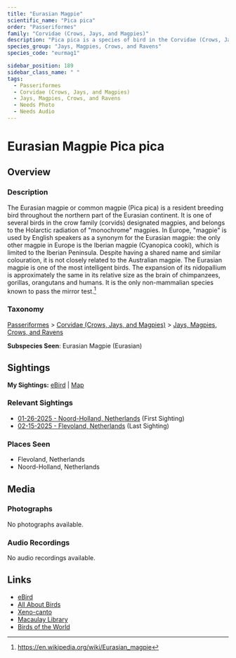 ```yaml
---
title: "Eurasian Magpie"
scientific_name: "Pica pica"
order: "Passeriformes"
family: "Corvidae (Crows, Jays, and Magpies)"
description: "Pica pica is a species of bird in the Corvidae (Crows, Jays, and Magpies) family. It has been observed 2 times."
species_group: "Jays, Magpies, Crows, and Ravens"
species_code: "eurmag1"

sidebar_position: 189
sidebar_class_name: " "
tags: 
  - Passeriformes
  - Corvidae (Crows, Jays, and Magpies)
  - Jays, Magpies, Crows, and Ravens
  - Needs Photo
  - Needs Audio
---
```


# Eurasian Magpie <span className='sci_name'>Pica pica</span>

## Overview

### Description
The Eurasian magpie or common magpie (Pica pica) is a resident breeding bird throughout the northern part of the Eurasian continent. It is one of several birds in the crow family (corvids) designated magpies, and belongs to the Holarctic radiation of "monochrome" magpies. In Europe, "magpie" is used by English speakers as a synonym for the Eurasian magpie: the only other magpie in Europe is the Iberian magpie (Cyanopica cooki), which is limited to the Iberian Peninsula. Despite having a shared name and similar colouration, it is not closely related to the Australian magpie.
The Eurasian magpie is one of the most intelligent birds. The expansion of its nidopallium is approximately the same in its relative size as the brain of chimpanzees, gorillas, orangutans and humans. It is the only non-mammalian species known to pass the mirror test.[^1]

[^1]: https://en.wikipedia.org/wiki/Eurasian_magpie

### Taxonomy
[Passeriformes](/tags/passeriformes) > [Corvidae (Crows, Jays, and Magpies)](/tags/corvidae-crows-jays-and-magpies) > [Jays, Magpies, Crows, and Ravens](/tags/jays-magpies-crows-and-ravens)

**Subspecies Seen**: Eurasian Magpie (Eurasian)


## Sightings

**My Sightings:** [eBird](https://ebird.org/lifelist?r=world&time=life&spp=eurmag1) | [Map](/map?species_code=eurmag1)

### Relevant Sightings

* [01-26-2025 - Noord-Holland, Netherlands](https://ebird.org/checklist/S210727534) (First Sighting)
* [02-15-2025 - Flevoland, Netherlands](https://ebird.org/checklist/S213467942) (Last Sighting)

### Places Seen

* Flevoland, Netherlands
* Noord-Holland, Netherlands



## Media
### Photographs
No photographs available.

### Audio Recordings
No audio recordings available.

## Links
* [eBird](https://ebird.org/species/eurmag1) 
* [All About Birds](https://www.allaboutbirds.org/guide/eurmag1) 
* [Xeno-canto](https://www.xeno-canto.org/species/pica-pica) 
* [Macaulay Library](https://search.macaulaylibrary.org/catalog?taxonCode=eurmag1&sort=rating_rank_desc)
* [Birds of the World](https://birdsoftheworld.org/bow/species/eurmag1)
